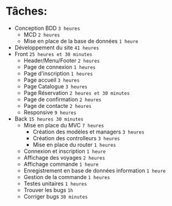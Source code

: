 # Tâches:
- Conception BDD `3 heures`
  - MCD `2 heures`
  - Mise en place de la base de données `1 heure`
- Développement du site `41 heures`
- Front `25 heures et 30 minutes`
    - Header/Menu/Footer `2 heures`
    - Page de connexion `1 heures`
    - Page d'inscription `1 heures`
    - Page accueil `3 heures`
    - Page Catalogue `3 heures`
    - Page Réservation `2 heures et 30 minutes`
    - Page de confirmation `2 heures`
    - Page de contacte `2 heures`
    - Responsive `9 heures`
- Back `15 heures 30 minutes`
    - Mise en place du MVC `7 heures`
      - Création des modèles et managers `3 heures`
      - Création des controlleurs `3 heures`
      - Mise en place du router `1 heures`
    - Connexion et inscription `1 heure`
    - Affichage des voyages `2 heures`
    - Affichage commande `1 heure`
    - Enregistrement en base de données information `1 heure`
    - Gestion de la commande `1 heures`
    - Testes unitaires `1 heures`
    - Trouver les bugs `1h`
    - Corriger bugs `30 minutes`